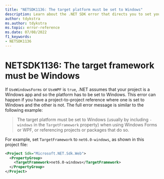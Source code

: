 ```yaml
---
title: "NETSDK1136: The target platform must be set to Windows"
description: Learn about the .NET SDK error that directs you to set your target platform to Windows.
author: tdykstra
ms.author: tdykstra
ms.topic: error-reference
ms.date: 07/08/2022
f1_keywords:
- NETSDK1136
---
```

# NETSDK1136: The target framework must be Windows

If `UseWindowsForms` or `UseWPF` is `true`, .NET assumes that your project is a Windows app and so the platform has to be set to Windows. This error can happen if you have a project-to-project reference where one is set to Windows and the other is not. The full error message is similar to the following example:

>The target platform must be set to Windows (usually by including `-windows` in the `TargetFramework` property) when using Windows Forms or WPF, or referencing projects or packages that do so.

For example, set `TargetFramework` to `net6.0-windows`, as shown in this project file:

```xml
<Project Sdk="Microsoft.NET.Sdk.Web">
  <PropertyGroup>
    <TargetFramework>net6.0-windows</TargetFramework>
  </PropertyGroup>
</Project>
```
